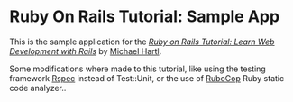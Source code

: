 # Ruby On Rails Tutorial: Sample App

This is the sample application for the [*Ruby on Rails Tutorial: Learn Web Development with Rails*](http://www.railstutorial.org/) by [Michael Hartl](http://www.michaelhartl.com/).

Some modifications where made to this tutorial, like using the testing framework [Rspec](https://github.com/rspec/rspec-rails) instead of Test::Unit, or the use of [RuboCop](https://github.com/bbatsov/rubocop) Ruby static code analyzer..
